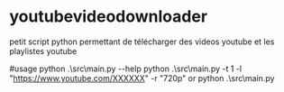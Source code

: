 # youtubevideodownloader
petit script python permettant de télécharger des videos youtube et les playlistes youtube 

#usage 
python .\src\main.py --help
 python .\src\main.py -t 1 -l "https://www.youtube.com/XXXXXX" -r "720p" 
 or
 python .\src\main.py